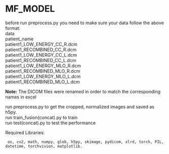 # MF_MODEL
before run preprocess.py you need to make sure your data follow the above format:  
data  
          patient_name  
             patient1_LOW_ENERGY_CC_R.dcm     
             patient1_RECOMBINED_CC_R.dcm  
             patient1_LOW_ENERGY_CC_L.dcm  
             patient1_RECOMBINED_CC_L.dcm  
             patient1_LOW_ENERGY_MLO_R.dcm  
             patient1_RECOMBINED_MLO_R.dcm  
             patient1_LOW_ENERGY_MLO_L.dcm  
             patient1_RECOMBINED_MLO_L.dcm  

**Note:** The DICOM files were renamed in order to match the corresponding names in excel  


run preprocess.py to get the cropped, normalized images and saved as h5py.  
run train_fusion(concat).py to train  
run test(concat).py to test the performance  

Required Libraries:  
 
     os, cv2, math, numpy, glob, h5py, skimage, pydicom, xlrd, torch, PIL, datetime, torchvision, matplotlib.
